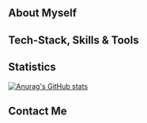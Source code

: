 ## About Myself

## Tech-Stack, Skills & Tools

## Statistics

[![Anurag's GitHub stats](https://github-readme-stats.vercel.app/api?username=usmansbk)](https://github.com/anuraghazra/github-readme-stats)

## Contact Me
